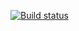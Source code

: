 [![Build status](https://ci.appveyor.com/api/projects/status/dya8e7fnabhmcrt6?svg=true)](https://ci.appveyor.com/project/Amid1987/api-ci)
